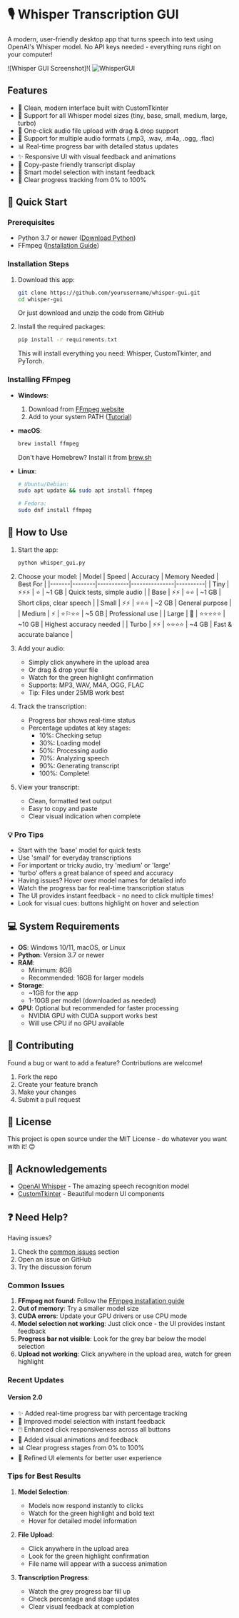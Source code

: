 # 🎙️ Whisper Transcription GUI

A modern, user-friendly desktop app that turns speech into text using OpenAI's Whisper model. No API keys needed - everything runs right on your computer!

![Whisper GUI Screenshot]!(
![WhisperGUI](https://github.com/user-attachments/assets/0417621f-e58c-4956-a2c0-46de8ba9f1f1)


## Features

- 🎨 Clean, modern interface built with CustomTkinter
- 🤖 Support for all Whisper model sizes (tiny, base, small, medium, large, turbo)
- 📁 One-click audio file upload with drag & drop support
- 🎵 Support for multiple audio formats (.mp3, .wav, .m4a, .ogg, .flac)
- 📊 Real-time progress bar with detailed status updates
- ✨ Responsive UI with visual feedback and animations
- 📝 Copy-paste friendly transcript display
- 🎯 Smart model selection with instant feedback
- 🚦 Clear progress tracking from 0% to 100%

## 🚀 Quick Start

### Prerequisites
- Python 3.7 or newer ([Download Python](https://www.python.org/downloads/))
- FFmpeg ([Installation Guide](#installing-ffmpeg))

### Installation Steps
1. Download this app:
   ```bash
   git clone https://github.com/yourusername/whisper-gui.git
   cd whisper-gui
   ```
   Or just download and unzip the code from GitHub

2. Install the required packages:
   ```bash
   pip install -r requirements.txt
   ```
   This will install everything you need: Whisper, CustomTkinter, and PyTorch.

### Installing FFmpeg
- **Windows**: 
  1. Download from [FFmpeg website](https://ffmpeg.org/download.html)
  2. Add to your system PATH ([Tutorial](https://www.wikihow.com/Install-FFmpeg-on-Windows))

- **macOS**: 
  ```bash
  brew install ffmpeg
  ```
  Don't have Homebrew? Install it from [brew.sh](https://brew.sh)

- **Linux**: 
  ```bash
  # Ubuntu/Debian:
  sudo apt update && sudo apt install ffmpeg
  
  # Fedora:
  sudo dnf install ffmpeg
  ```

## 🎯 How to Use

1. Start the app:
   ```bash
   python whisper_gui.py
   ```

2. Choose your model:
   | Model | Speed | Accuracy | Memory Needed | Best For |
   |-------|--------|-----------|---------------|----------|
   | Tiny | ⚡️⚡️⚡️ | ⭐️ | ~1 GB | Quick tests, simple audio |
   | Base | ⚡️⚡️ | ⭐️⭐️ | ~1 GB | Short clips, clear speech |
   | Small | ⚡️⚡️ | ⭐️⭐️⭐️ | ~2 GB | General purpose |
   | Medium | ⚡️ | ⭐️⚐️⭐️⭐️ | ~5 GB | Professional use |
   | Large | 🐢 | ⭐️⭐️⭐️⭐️⭐️ | ~10 GB | Highest accuracy needed |
   | Turbo | ⚡️⚡️ | ⭐️⭐️⭐️⭐️ | ~4 GB | Fast & accurate balance |

3. Add your audio:
   - Simply click anywhere in the upload area
   - Or drag & drop your file
   - Watch for the green highlight confirmation
   - Supports: MP3, WAV, M4A, OGG, FLAC
   - Tip: Files under 25MB work best

4. Track the transcription:
   - Progress bar shows real-time status
   - Percentage updates at key stages:
     - 10%: Checking setup
     - 30%: Loading model
     - 50%: Processing audio
     - 70%: Analyzing speech
     - 90%: Generating transcript
     - 100%: Complete!

5. View your transcript:
   - Clean, formatted text output
   - Easy to copy and paste
   - Clear visual indication when complete

### 💡 Pro Tips
- Start with the 'base' model for quick tests
- Use 'small' for everyday transcriptions
- For important or tricky audio, try 'medium' or 'large'
- 'turbo' offers a great balance of speed and accuracy
- Having issues? Hover over model names for detailed info
- Watch the progress bar for real-time transcription status
- The UI provides instant feedback - no need to click multiple times!
- Look for visual cues: buttons highlight on hover and selection

## 💻 System Requirements

- **OS**: Windows 10/11, macOS, or Linux
- **Python**: Version 3.7 or newer
- **RAM**: 
  - Minimum: 8GB
  - Recommended: 16GB for larger models
- **Storage**: 
  - ~1GB for the app
  - 1-10GB per model (downloaded as needed)
- **GPU**: Optional but recommended for faster processing
  - NVIDIA GPU with CUDA support works best
  - Will use CPU if no GPU available

## 🤝 Contributing

Found a bug or want to add a feature? Contributions are welcome!
1. Fork the repo
2. Create your feature branch
3. Make your changes
4. Submit a pull request

## 📝 License

This project is open source under the MIT License - do whatever you want with it! 😊

## 🙏 Acknowledgements

- [OpenAI Whisper](https://github.com/openai/whisper) - The amazing speech recognition model
- [CustomTkinter](https://github.com/TomSchimansky/CustomTkinter) - Beautiful modern UI components

## ❓ Need Help?

Having issues?
1. Check the [common issues](#common-issues) section
2. Open an issue on GitHub
3. Try the discussion forum

### Common Issues

1. **FFmpeg not found**: Follow the [FFmpeg installation guide](#installing-ffmpeg)
2. **Out of memory**: Try a smaller model size
3. **CUDA errors**: Update your GPU drivers or use CPU mode
4. **Model selection not working**: Just click once - the UI provides instant feedback
5. **Progress bar not visible**: Look for the grey bar below the model selection
6. **Upload not working**: Click anywhere in the upload area, watch for green highlight

### Recent Updates

#### Version 2.0
- ✨ Added real-time progress bar with percentage tracking
- 🎯 Improved model selection with instant feedback
- 🖱️ Enhanced click responsiveness across all buttons
- 💫 Added visual animations and feedback
- 📊 Clear progress stages from 0% to 100%
- 🎨 Refined UI elements for better user experience

### Tips for Best Results

1. **Model Selection**:
   - Models now respond instantly to clicks
   - Watch for the green highlight and bold text
   - Hover for detailed model information

2. **File Upload**:
   - Click anywhere in the upload area
   - Look for the green highlight confirmation
   - File name will appear with a success animation

3. **Transcription Progress**:
   - Watch the grey progress bar fill up
   - Check percentage and stage updates
   - Clear visual feedback at completion
